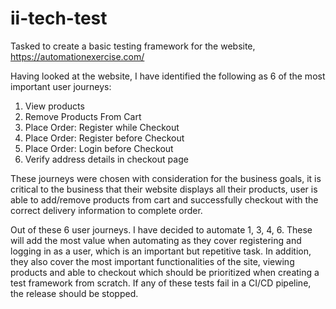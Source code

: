 # ii-tech-test
Tasked to create a basic testing framework for the website, https://automationexercise.com/

Having looked at the website, I have identified the following as 6 of the most important user journeys:

  1. View products
  2. Remove Products From Cart
  3. Place Order: Register while Checkout
  4. Place Order: Register before Checkout
  5. Place Order: Login before Checkout
  6. Verify address details in checkout page

These journeys were chosen with consideration for the business goals, it is critical to the business that their website displays all their products, user is able to add/remove products from cart and successfully checkout with the correct delivery information to complete order. 

Out of these 6 user journeys. I have decided to automate 1, 3, 4, 6. These will add the most value when automating as they cover registering and logging in as a user, which is an important but repetitive task. In addition, they also cover the most important functionalities of the site, viewing products and able to checkout which should be prioritized when creating a test framework from scratch. If any of these tests fail in a CI/CD pipeline, the release should be stopped. 

